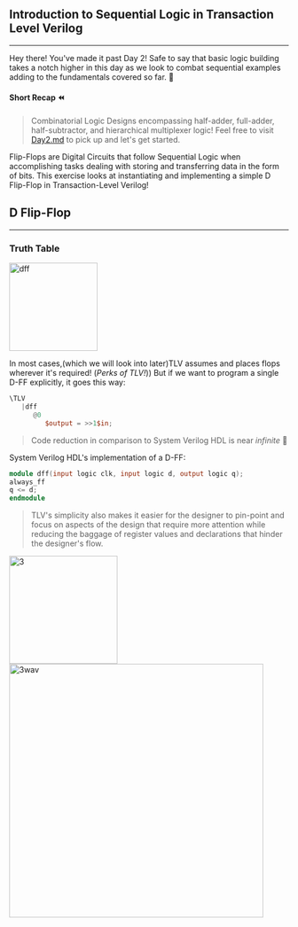 ## Introduction to Sequential Logic in Transaction Level Verilog
---
Hey there! You've made it past Day 2! Safe to say that basic logic building takes a notch higher in this day as we look to combat sequential examples adding to the fundamentals covered so far. 🍾

#### Short Recap ⏪
> Combinatorial Logic Designs encompassing half-adder, full-adder, half-subtractor, and hierarchical multiplexer logic!
Feel free to visit [Day2.md](https://github.com/akarxxx1030/100DaysOfTLV/blob/main/Day2/Day2.md) to pick up and let's get started.

Flip-Flops are Digital Circuits that follow Sequential Logic when accomplishing tasks dealing with storing and transferring data in the form of bits. This exercise looks at instantiating and implementing a simple D Flip-Flop in Transaction-Level Verilog!

## D Flip-Flop 
---
### Truth Table
<img width="159" alt="dff" src="https://github.com/akarxxx1030/100DaysOfTLV/assets/102870828/e0a9dc67-377d-4f6e-a3e1-26f81ed09727"> 

In most cases,(which we will look into later)TLV assumes and places flops wherever it's required! (*Perks of TLV!*))
But if we want to program a single D-FF explicitly, it goes this way:
```verilog
\TLV
   |dff
      @0
         $output = >>1$in;
```

>Code reduction in comparison to System Verilog HDL is near *infinite* 👀

System Verilog HDL's implementation of a D-FF:
```verilog
module dff(input logic clk, input logic d, output logic q);
always_ff
q <= d;
endmodule
```
>TLV's simplicity also makes it easier for the designer to pin-point and focus on aspects of the design that require more attention while reducing the baggage of register values and declarations that hinder the designer's flow.
<img width="195" alt="3" src="https://github.com/akarxxx1030/100DaysOfTLV/assets/102870828/a755cd81-9730-441b-9c54-f26f19cd8e15">
<img width="458" alt="3wav" src="https://github.com/akarxxx1030/100DaysOfTLV/assets/102870828/c3e60241-ef52-4052-83cd-4bb995ff3dda">



